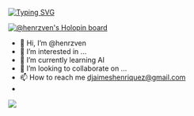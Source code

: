 [![Typing SVG](https://readme-typing-svg.demolab.com?font=Fira+Code&pause=1000&center=true&vCenter=true&random=false&width=750&height=65&lines=IBM+Z+Student+Ambassador+and+GitHub+Campus+Expert)](https://git.io/typing-svg)

[![@henrzven's Holopin board](https://holopin.io/api/user/board?user=henrzven)](https://holopin.io/@henrzven)

- 👋 Hi, I’m @henrzven
- 👀 I’m interested in ...
- 🌱 I’m currently learning AI
- 💞️ I’m looking to collaborate on ...
- 📫 How to reach me djaimeshenriquez@gmail.com
- 
![](https://komarev.com/ghpvc/?username=henrzven)
<!---
henrzven/henrzven is a ✨ special ✨ repository because its `README.md` (this file) appears on your GitHub profile.
You can click the Preview link to take a look at your changes.
--->
